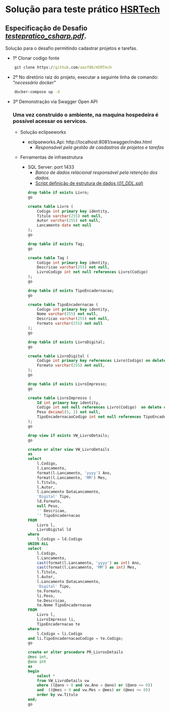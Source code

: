 # Solução para teste prático [HSRTech](https://hsrtech.com.br/)
## Especificação de Desafio *[testepratico_csharp.pdf](https://github.com/aasf86/HSRTech/testepratico_csharp.pdf)*. 
Solução para o desafio permitindo cadastrar projetos e tarefas.

- 1º Clonar codigo fonte
```cmd
    git clone https://github.com/aasf86/HSRTech
```

- 2º No diretório raiz do projeto, executar a seguinte linha de comando: *"necessário docker"*
```cmd
    docker-compose up -d
```
- 3º Demonstração via Swagger Open API
    ### Uma vez construido o ambiente, na maquina hospedeira é possivel acessar os servicos.

    - Solução eclipseworks
        - eclipseworks.Api: http://localhost:8081/swagger/index.html
            - *Responsável pela gestão de casdastros de projetos e tarefas*    

    - Ferramentas de infraestrutura
        - SQL Server: port 1433
            - *Banco de dados relacional responsável pela retenção dos dados.*
            - [Script definição de estrutura de dados (*01_DDL.sql*)](https://github.com/aasf86/HSRTech/blob/main/src/eclipseworks.Infrastructure/ChangesDB/1.0.0/01_DDL.sql)
            ```sql
            drop table if exists Livro;
            go

            create table Livro (
                Codigo int primary key identity,
                Titulo varchar(255) not null,
                Autor varchar(255) not null,
                Lancamento date not null
            );
            go

            drop table if exists Tag;
            go

            create table Tag (
                Codigo int primary key identity,
                Descricao varchar(255) not null,
                LivroCodigo int not null references Livro(Codigo)
            );
            go

            drop table if exists TipoEncadernacao;
            go

            create table TipoEncadernacao (
                Codigo int primary key identity,
                Nome varchar(255) not null,
                Descricao varchar(255) not null,
                Formato varchar(255) not null
            );    
            go

            drop table if exists LivroDigital;
            go

            create table LivroDigital (
                Codigo int primary key references Livro(Codigo) on delete cascade,
                Formato varchar(255) not null,    
            );
            go

            drop table if exists LivroImpresso;
            go

            create table LivroImpresso (
                Id int primary key identity,
                Codigo int not null references Livro(Codigo)  on delete cascade,
                Peso decimal(5, 2) not null,
                TipoEncadernacaoCodigo int not null references TipoEncadernacao(Codigo)    
            );
            go

            drop view if exists VW_LivroDetails;
            go

            create or alter view VW_LivroDetails 
            as
            select 
                l.Codigo,
                l.Lancamento,
                format(l.Lancamento, 'yyyy') Ano,
                format(l.Lancamento, 'MM') Mes,
                l.Titulo,
                l.Autor,
                l.Lancamento DataLancamento,
                'Digital' Tipo,
                ld.Formato,
                null Peso,
                '' Descricao,
                '' TipoEncadernacao
            FROM 
                Livro l,
                LivroDigital ld
            where
                l.Codigo = ld.Codigo    
            UNION ALL
            select 
                l.Codigo,
                l.Lancamento,
                cast(format(l.Lancamento, 'yyyy') as int) Ano,
                cast(format(l.Lancamento, 'MM') as int) Mes,    
                l.Titulo,
                l.Autor,
                l.Lancamento DataLancamento,
                'Digital' Tipo,
                te.Formato,
                li.Peso,
                te.Descricao,
                te.Nome TipoEncadernacao
            FROM 
                Livro l,
                LivroImpresso li,
                TipoEncadernacao te
            where     
                l.Codigo = li.Codigo
            and li.TipoEncadernacaoCodigo = te.Codigo;
            go

            create or alter procedure PR_LivrosDetails 
            @mes int, 
            @ano int
            as
            begin
                select *
                from VW_LivroDetails vw
                where ((@ano > 0 and vw.Ano = @ano) or (@ano <= 0))
                and  ((@mes > 0 and vw.Mes = @mes) or (@mes <= 0))
                order by vw.Titulo
            end;
            go            
            ```
